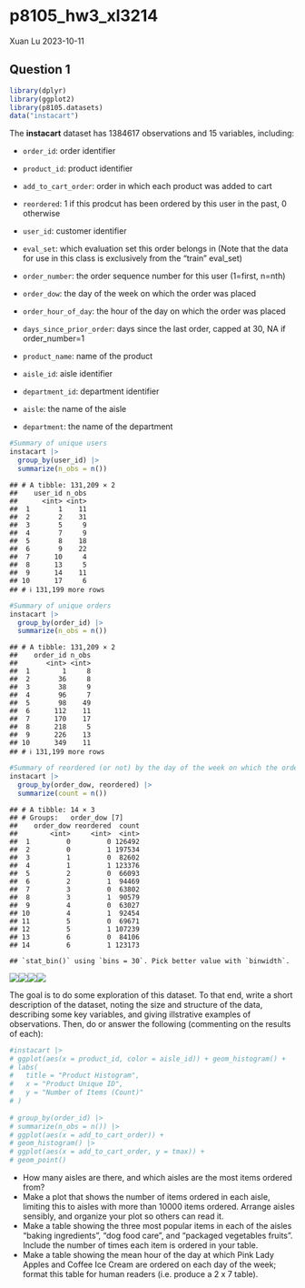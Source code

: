 p8105_hw3_xl3214
================
Xuan Lu
2023-10-11

## Question 1

``` r
library(dplyr)
library(ggplot2)
library(p8105.datasets)
data("instacart")
```

The **instacart** dataset has 1384617 observations and 15 variables,
including:

- `order_id`: order identifier

- `product_id`: product identifier

- `add_to_cart_order`: order in which each product was added to cart

- `reordered`: 1 if this prodcut has been ordered by this user in the
  past, 0 otherwise

- `user_id`: customer identifier

- `eval_set`: which evaluation set this order belongs in (Note that the
  data for use in this class is exclusively from the “train” eval_set)

- `order_number`: the order sequence number for this user (1=first,
  n=nth)

- `order_dow`: the day of the week on which the order was placed

- `order_hour_of_day`: the hour of the day on which the order was placed

- `days_since_prior_order`: days since the last order, capped at 30, NA
  if order_number=1

- `product_name`: name of the product

- `aisle_id`: aisle identifier

- `department_id`: department identifier

- `aisle`: the name of the aisle

- `department`: the name of the department

``` r
#Summary of unique users
instacart |> 
  group_by(user_id) |> 
  summarize(n_obs = n())
```

    ## # A tibble: 131,209 × 2
    ##    user_id n_obs
    ##      <int> <int>
    ##  1       1    11
    ##  2       2    31
    ##  3       5     9
    ##  4       7     9
    ##  5       8    18
    ##  6       9    22
    ##  7      10     4
    ##  8      13     5
    ##  9      14    11
    ## 10      17     6
    ## # ℹ 131,199 more rows

``` r
#Summary of unique orders
instacart |> 
  group_by(order_id) |> 
  summarize(n_obs = n())
```

    ## # A tibble: 131,209 × 2
    ##    order_id n_obs
    ##       <int> <int>
    ##  1        1     8
    ##  2       36     8
    ##  3       38     9
    ##  4       96     7
    ##  5       98    49
    ##  6      112    11
    ##  7      170    17
    ##  8      218     5
    ##  9      226    13
    ## 10      349    11
    ## # ℹ 131,199 more rows

``` r
#Summary of reordered (or not) by the day of the week on which the order was placed
instacart |>
  group_by(order_dow, reordered) |>
  summarize(count = n())
```

    ## # A tibble: 14 × 3
    ## # Groups:   order_dow [7]
    ##    order_dow reordered  count
    ##        <int>     <int>  <int>
    ##  1         0         0 126492
    ##  2         0         1 197534
    ##  3         1         0  82602
    ##  4         1         1 123376
    ##  5         2         0  66093
    ##  6         2         1  94469
    ##  7         3         0  63802
    ##  8         3         1  90579
    ##  9         4         0  63027
    ## 10         4         1  92454
    ## 11         5         0  69671
    ## 12         5         1 107239
    ## 13         6         0  84106
    ## 14         6         1 123173

    ## `stat_bin()` using `bins = 30`. Pick better value with `binwidth`.

![](p8105_hw3_xl3214_files/figure-gfm/Some%20basic%20visualizations-1.png)<!-- -->![](p8105_hw3_xl3214_files/figure-gfm/Some%20basic%20visualizations-2.png)<!-- -->![](p8105_hw3_xl3214_files/figure-gfm/Some%20basic%20visualizations-3.png)<!-- -->![](p8105_hw3_xl3214_files/figure-gfm/Some%20basic%20visualizations-4.png)<!-- -->

The goal is to do some exploration of this dataset. To that end, write a
short description of the dataset, noting the size and structure of the
data, describing some key variables, and giving illstrative examples of
observations. Then, do or answer the following (commenting on the
results of each):

``` r
#instacart |> 
# ggplot(aes(x = product_id, color = aisle_id)) + geom_histogram() + 
# labs(
#   title = "Product Histogram",
#   x = "Product Unique ID",
#   y = "Number of Items (Count)"
# )
 
# group_by(order_id) |>
# summarize(n_obs = n()) |> 
# ggplot(aes(x = add_to_cart_order)) + 
# geom_histogram() |>
# ggplot(aes(x = add_to_cart_order, y = tmax)) + 
# geom_point()
```

- How many aisles are there, and which aisles are the most items ordered
  from?
- Make a plot that shows the number of items ordered in each aisle,
  limiting this to aisles with more than 10000 items ordered. Arrange
  aisles sensibly, and organize your plot so others can read it.
- Make a table showing the three most popular items in each of the
  aisles “baking ingredients”, “dog food care”, and “packaged vegetables
  fruits”. Include the number of times each item is ordered in your
  table.
- Make a table showing the mean hour of the day at which Pink Lady
  Apples and Coffee Ice Cream are ordered on each day of the week;
  format this table for human readers (i.e. produce a 2 x 7 table).
